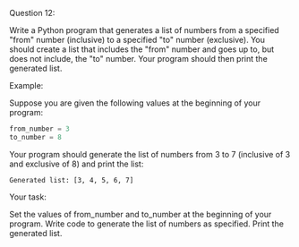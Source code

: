Question 12:

Write a Python program that generates a list of numbers from a specified "from" number (inclusive) to a specified "to" number (exclusive). You should create a list that includes the "from" number and goes up to, but does not include, the "to" number. Your program should then print the generated list.

Example:

Suppose you are given the following values at the beginning of your program:

```python
from_number = 3
to_number = 8
```

Your program should generate the list of numbers from 3 to 7 (inclusive of 3 and exclusive of 8) and print the list:

```
Generated list: [3, 4, 5, 6, 7]
```

Your task:

Set the values of from_number and to_number at the beginning of your program.
Write code to generate the list of numbers as specified.
Print the generated list.